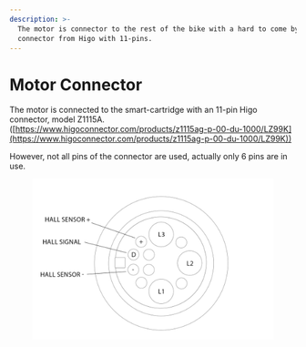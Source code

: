 ```yaml
---
description: >-
  The motor is connector to the rest of the bike with a hard to come by
  connector from Higo with 11-pins.
---
```


# Motor Connector

The motor is connected to the smart-cartridge with an 11-pin Higo connector, model Z1115A.([https://www.higoconnector.com/products/z1115ag-p-00-du-1000/LZ99K](https://www.higoconnector.com/products/z1115ag-p-00-du-1000/LZ99K))

However, not all pins of the connector are used, actually only 6 pins are in use.

<figure><img src="../../.gitbook/assets/plug_image.png" alt=""><figcaption></figcaption></figure>
